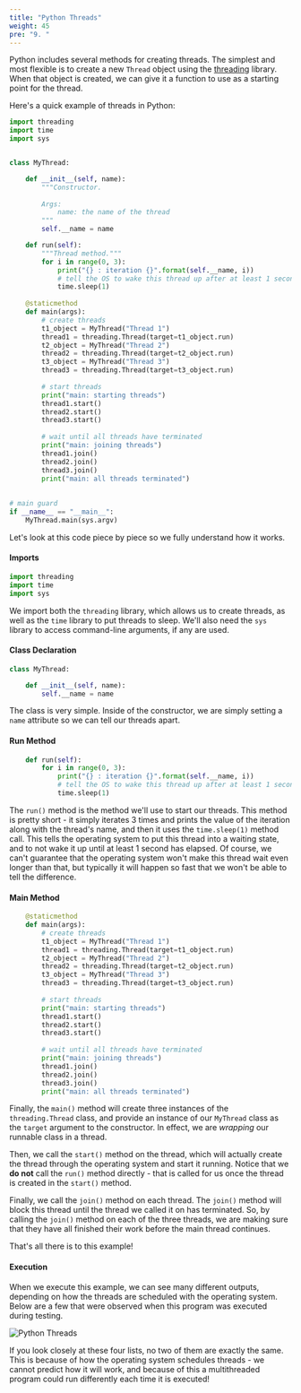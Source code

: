 ```yaml
---
title: "Python Threads"
weight: 45
pre: "9. "
---
```

Python includes several methods for creating threads. The simplest and most flexible is to create a new `Thread` object using the [threading](https://docs.python.org/3/library/threading.html) library. When that object is created, we can give it a function to use as a starting point for the thread.  

Here's a quick example of threads in Python:

```python
import threading
import time
import sys


class MyThread:

    def __init__(self, name):
        """Constructor.
        
        Args:
            name: the name of the thread
        """
        self.__name = name

    def run(self):
        """Thread method."""
        for i in range(0, 3):
            print("{} : iteration {}".format(self.__name, i))
            # tell the OS to wake this thread up after at least 1 second
            time.sleep(1)
            
    @staticmethod
    def main(args):
        # create threads
        t1_object = MyThread("Thread 1")
        thread1 = threading.Thread(target=t1_object.run)
        t2_object = MyThread("Thread 2")
        thread2 = threading.Thread(target=t2_object.run)
        t3_object = MyThread("Thread 3")
        thread3 = threading.Thread(target=t3_object.run)
        
        # start threads
        print("main: starting threads")
        thread1.start()
        thread2.start()
        thread3.start()
        
        # wait until all threads have terminated
        print("main: joining threads")
        thread1.join()
        thread2.join()
        thread3.join()
        print("main: all threads terminated")
                  
                  
# main guard
if __name__ == "__main__":
    MyThread.main(sys.argv)

```

Let's look at this code piece by piece so we fully understand how it works.

#### Imports

```python
import threading
import time
import sys
```

We import both the `threading` library, which allows us to create threads, as well as the `time` library to put threads to sleep. We'll also need the `sys` library to access command-line arguments, if any are used. 

#### Class Declaration

```python
class MyThread:

    def __init__(self, name):
        self.__name = name
```

The class is very simple. Inside of the constructor, we are simply setting a `name` attribute so we can tell our threads apart.

#### Run Method

```python
    def run(self):
        for i in range(0, 3):
            print("{} : iteration {}".format(self.__name, i))
            # tell the OS to wake this thread up after at least 1 second
            time.sleep(1)
```

The `run()` method is the method we'll use to start our threads. This method is pretty short - it simply iterates 3 times and prints the value of the iteration along with the thread's name, and then it uses the `time.sleep(1)` method call. This tells the operating system to put this thread into a waiting state, and to not wake it up until at least 1 second has elapsed. Of course, we can't guarantee that the operating system won't make this thread wait even longer than that, but typically it will happen so fast that we won't be able to tell the difference. 

#### Main Method

```python
    @staticmethod
    def main(args):
        # create threads
        t1_object = MyThread("Thread 1")
        thread1 = threading.Thread(target=t1_object.run)
        t2_object = MyThread("Thread 2")
        thread2 = threading.Thread(target=t2_object.run)
        t3_object = MyThread("Thread 3")
        thread3 = threading.Thread(target=t3_object.run)
        
        # start threads
        print("main: starting threads")
        thread1.start()
        thread2.start()
        thread3.start()
        
        # wait until all threads have terminated
        print("main: joining threads")
        thread1.join()
        thread2.join()
        thread3.join()
        print("main: all threads terminated")
```

Finally, the `main()` method will create three instances of the `threading.Thread` class, and provide an instance of our `MyThread` class as the `target` argument to the constructor. In effect, we are _wrapping_ our runnable class in a thread. 

Then, we call the `start()` method on the thread, which will actually create the thread through the operating system and start it running. Notice that we **do not** call the `run()` method directly - that is called for us once the thread is created in the `start()` method. 

Finally, we call the `join()` method on each thread. The `join()` method will block this thread until the thread we called it on has terminated. So, by calling the `join()` method on each of the three threads, we are making sure that they have all finished their work before the main thread continues.

That's all there is to this example!

#### Execution

When we execute this example, we can see many different outputs, depending on how the threads are scheduled with the operating system. Below are a few that were observed when this program was executed during testing.

![Python Threads](/cc410/images/10/python_thread.png)

If you look closely at these four lists, no two of them are exactly the same. This is because of how the operating system schedules threads - we cannot predict how it will work, and because of this a multithreaded program could run differently each time it is executed!
